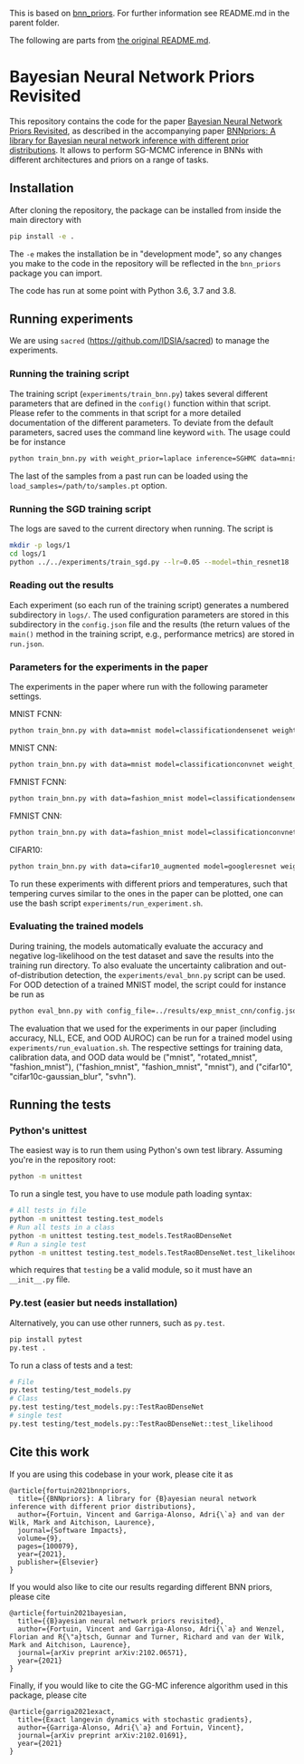 This is based on [bnn_priors](https://github.com/ratschlab/bnn_priors). For further information see README.md in the parent folder.

The following are parts from [the original README.md](https://github.com/ratschlab/bnn_priors/blob/main/README.md).

# Bayesian Neural Network Priors Revisited

This repository contains the code for the paper [Bayesian Neural Network Priors Revisited](https://arxiv.org/abs/2102.06571), as described in the accompanying paper [BNNpriors: A library for Bayesian neural network inference with different prior distributions](https://www.sciencedirect.com/science/article/pii/S2665963821000270).
It allows to perform SG-MCMC inference in BNNs with different architectures and priors on a range of tasks.

## Installation

After cloning the repository, the package can be installed from inside the main directory with

```sh
pip install -e .
```

The `-e` makes the installation be in "development mode", so any changes you
make to the code in the repository will be reflected in the `bnn_priors` package
you can import.

The code has run at some point with Python 3.6, 3.7 and 3.8.


## Running experiments

We are using `sacred` (https://github.com/IDSIA/sacred) to manage the experiments.

### Running the training script

The training script (`experiments/train_bnn.py`) takes several different parameters that are defined in the `config()` function within that script. Please refer to the comments in that script for a more detailed documentation of the different parameters. To deviate from the default parameters, sacred uses the command line keyword `with`.
The usage could be for instance

```sh
python train_bnn.py with weight_prior=laplace inference=SGHMC data=mnist
```

The last of the samples from a past run can be loaded using the `load_samples=/path/to/samples.pt` option.

### Running the SGD training script

The logs are saved to the current directory when running. The script is

``` sh
mkdir -p logs/1
cd logs/1
python ../../experiments/train_sgd.py --lr=0.05 --model=thin_resnet18
```

### Reading out the results

Each experiment (so each run of the training script) generates a numbered subdirectory in `logs/`.
The used configuration parameters are stored in this subdirectory in the `config.json` file and the results (the return values of the `main()` method in the training script, e.g., performance metrics) are stored in `run.json`.


### Parameters for the experiments in the paper

The experiments in the paper where run with the following parameter settings.

MNIST FCNN:

```sh
python train_bnn.py with data=mnist model=classificationdensenet weight_prior=gaussian inference=VerletSGHMCReject warmup=45 burnin=0 skip=1 n_samples=300 lr=0.01 momentum=0.994 weight_scale=1.41 cycles=60 batch_size=128 temperature=1.0 save_samples=True progressbar=False log_dir=../results/exp_mnist_fcnn batchnorm=True
```

MNIST CNN:

```sh
python train_bnn.py with data=mnist model=classificationconvnet weight_prior=gaussian inference=VerletSGHMCReject warmup=45 burnin=0 skip=1 n_samples=300 lr=0.01 momentum=0.994 weight_scale=1.41 cycles=60 batch_size=128 temperature=1.0 save_samples=True progressbar=False log_dir=../results/exp_mnist_cnn batchnorm=True
```

FMNIST FCNN:

```sh
python train_bnn.py with data=fashion_mnist model=classificationdensenet weight_prior=gaussian inference=VerletSGHMCReject warmup=45 burnin=0 skip=1 n_samples=300 lr=0.01 momentum=0.994 weight_scale=1.41 cycles=60 batch_size=128 temperature=1.0 save_samples=True progressbar=False log_dir=../results/exp_fmnist_fcnn batchnorm=True
```

FMNIST CNN:

```sh
python train_bnn.py with data=fashion_mnist model=classificationconvnet weight_prior=gaussian inference=VerletSGHMCReject warmup=45 burnin=0 skip=1 n_samples=300 lr=0.01 momentum=0.994 weight_scale=1.41 cycles=60 batch_size=128 temperature=1.0 save_samples=True progressbar=False log_dir=../results/exp_fmnist_cnn batchnorm=True
```

CIFAR10:

```sh
python train_bnn.py with data=cifar10_augmented model=googleresnet weight_prior=gaussian inference=VerletSGHMCReject warmup=45 burnin=0 skip=1 n_samples=300 lr=0.01 momentum=0.994 weight_scale=1.41 cycles=60 batch_size=128 temperature=1.0 save_samples=True progressbar=False log_dir=../results/exp_cifar batchnorm=True
```

To run these experiments with different priors and temperatures, such that tempering curves similar to the ones in the paper can be plotted, one can use the bash script `experiments/run_experiment.sh`.

### Evaluating the trained models

During training, the models automatically evaluate the accuracy and negative log-likelihood on the test dataset and save the results into the training run directory.
To also evaluate the uncertainty calibration and out-of-distribution detection, the `experiments/eval_bnn.py` script can be used.
For OOD detection of a trained MNIST model, the script could for instance be run as

```sh
python eval_bnn.py with config_file=../results/exp_mnist_cnn/config.json ood_eval=True eval_data=fashion_mnist skip_first=50
```

The evaluation that we used for the experiments in our paper (including accuracy, NLL, ECE, and OOD AUROC) can be run for a trained model using `experiments/run_evaluation.sh`.
The respective settings for training data, calibration data, and OOD data would be ("mnist", "rotated_mnist", "fashion_mnist"), ("fashion_mnist", "fashion_mnist", "mnist"), and ("cifar10", "cifar10c-gaussian_blur", "svhn").


## Running the tests

### Python's unittest

The easiest way is to run them using Python's own test library. Assuming you're
in the repository root:

```sh
python -m unittest
```
To run a single test, you have to use module path loading syntax:

```sh
# All tests in file
python -m unittest testing.test_models
# Run all tests in a class
python -m unittest testing.test_models.TestRaoBDenseNet
# Run a single test
python -m unittest testing.test_models.TestRaoBDenseNet.test_likelihood
```
which requires that `testing` be a valid module, so it must have an `__init__.py` file.

### Py.test (easier but needs installation)

Alternatively, you can use other runners, such as `py.test`.

```sh
pip install pytest
py.test .
```

To run a class of tests and a test:
```sh
# File
py.test testing/test_models.py
# Class
py.test testing/test_models.py::TestRaoBDenseNet
# single test
py.test testing/test_models.py::TestRaoBDenseNet::test_likelihood
```


## Cite this work

If you are using this codebase in your work, please cite it as

```
@article{fortuin2021bnnpriors,
  title={{BNNpriors}: A library for {B}ayesian neural network inference with different prior distributions},
  author={Fortuin, Vincent and Garriga-Alonso, Adri{\`a} and van der Wilk, Mark and Aitchison, Laurence},
  journal={Software Impacts},
  volume={9},
  pages={100079},
  year={2021},
  publisher={Elsevier}
}
```

If you would also like to cite our results regarding different BNN priors, please cite

```
@article{fortuin2021bayesian,
  title={{B}ayesian neural network priors revisited},
  author={Fortuin, Vincent and Garriga-Alonso, Adri{\`a} and Wenzel, Florian and R{\"a}tsch, Gunnar and Turner, Richard and van der Wilk, Mark and Aitchison, Laurence},
  journal={arXiv preprint arXiv:2102.06571},
  year={2021}
}
```

Finally, if you would like to cite the GG-MC inference algorithm used in this package, please cite

```
@article{garriga2021exact,
  title={Exact langevin dynamics with stochastic gradients},
  author={Garriga-Alonso, Adri{\`a} and Fortuin, Vincent},
  journal={arXiv preprint arXiv:2102.01691},
  year={2021}
}
```
